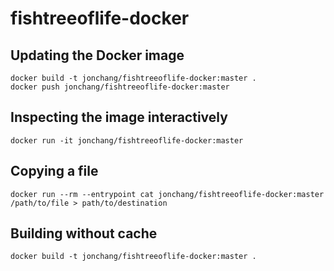 # fishtreeoflife-docker

## Updating the Docker image

```
docker build -t jonchang/fishtreeoflife-docker:master .
docker push jonchang/fishtreeoflife-docker:master
```

## Inspecting the image interactively

```
docker run -it jonchang/fishtreeoflife-docker:master
```

## Copying a file

```
docker run --rm --entrypoint cat jonchang/fishtreeoflife-docker:master  /path/to/file > path/to/destination
```


## Building without cache

```
docker build -t jonchang/fishtreeoflife-docker:master .
```
